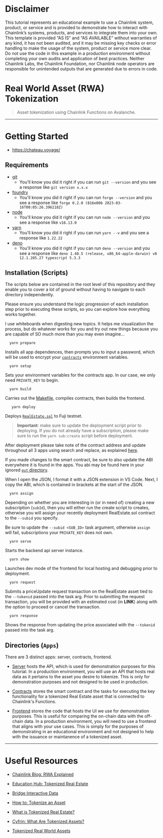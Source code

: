 # Disclaimer
This tutorial represents an educational example to use a Chainlink system, product, or service and is provided to demonstrate how to interact with Chainlink’s systems, products, and services to integrate them into your own. This template is provided “AS IS” and “AS AVAILABLE” without warranties of any kind, it has not been audited, and it may be missing key checks or error handling to make the usage of the system, product or service more clear. Do not use the code in this example in a production environment without completing your own audits and application of best practices. Neither Chainlink Labs, the Chainlink Foundation, nor Chainlink node operators are responsible for unintended outputs that are generated due to errors in code.

# Real World Asset (RWA) Tokenization
> Asset tokenization using Chainlink Functions on Avalanche.

----

# Getting Started
- https://chateau.voyage/

## Requirements

- [git](https://git-scm.com/book/en/v2/Getting-Started-Installing-Git)
  - You'll know you did it right if you can run `git --version` and you see a response like `git version x.x.x`
- [foundry](https://getfoundry.sh/)
  - You'll know you did it right if you can run `forge --version` and you see a response like `forge 0.2.0 (816e00b 2023-03-16T00:05:26.396218Z)`
- [node](https://nodejs.org/en/download/)
  - You'll know you did it right if you can run `node --version` and you see a response like `v16.13.0`
- [yarn](https://classic.yarnpkg.com/en/docs/install)
  - You'll know you did it right if you can run `yarn --v` and you see a response like `1.22.22`
- [deno](https://docs.deno.com/runtime/manual/getting_started/installation)
  - You'll know you did it right if you can run `deno --version` and you see a response like `deno 1.40.5 (release, x86_64-apple-darwin) v8 12.1.285.27 typescript 5.3.3`

## Installation (Scripts)
The scripts below are contained in the root level of this repository and they enable you to cover a lot of ground without having to navigate to each directory independently. 

Please ensure you understand the logic progression of each installation step prior to executing these scripts, so you can explore how everything works together. 

I use whiteboards when digesting new topics. It helps me visualization the process, but do whatever works for you and try out new things because you are capable of SO much more than you may even imagine...

  ```
    yarn prepare
  ```
  Installs all app dependences, then prompts you to input a password, which will be used to encrypt your [`contracts`](/apps/contracts/README.md) environment variables.
  
  ```
    yarn setup
  ``` 
  Sets your environment variables for the contracts app. In our case, we only need `PRIVATE_KEY` to begin.
  
  ```
    yarn build
  ```
  Carries out the [Makefile](/apps/contracts/Makefile), compiles contracts, then builds the frontend.
  

 ```
    yarn deploy
 ```
 Deploys [`RealEstate.sol`](/apps/contracts/src/RealEstate.sol) to Fuji testnet. 
 > **Important**: make sure to update the deployment script prior to deploying. If you do not already have a subscription, please make sure to run the `yarn sub:create` script before deployment.

 After deployment please take note of the contract address and update throughout all 3 apps using search and replace, as explained [here](/apps/contracts/README.md).
 
 If you made changes to the smart contract, be sure to also update the ABI everywhere it is found in the apps. You abi may be found here in your ignored [`out` directory](/apps/contracts/out/RealEstate.sol/RealEstate.json). 
 
 When I open the JSON, I format it with a JSON extension in VS Code. Next, I copy the ABI, which is contained in brackets at the start of the JSON.

 ```
   yarn assign
 ```
 Depending on whether you are interesting in (or in need of) creating a new subscription (`subId`), then you will either run the create script to creates, otherwise you will assign your recently deployment RealEstate.sol contract to the `--subid` you specify.
 
 Be sure to update the `--subid <SUB_ID>` task argument, otherwise `assign` will fail, subscriptions your `PRIVATE_KEY` does not own.
  
  ```
    yarn serve
  ```
  Starts the backend api server instance.
  
  ```
    yarn show
  ```
  Launches dev mode of the frontend for local hosting and debugging prior to deployment.
  
  ```
    yarn request
  ```
  
  Submits a priceUpdate request transaction on the RealEstate asset tied to the `--tokenid` passed into the task arg. Prior to submitting the request transaction, you will be provided with an estimated cost (in **LINK**) along with the option to proceed or cancel the transaction.

  ```
    yarn response
  ```
  Shows the response from updating the price associated with the `--tokenid` passed into the task arg.

## Directories (`Apps`)
There are 3 distinct apps: server, contracts, frontend.

- [Server](/apps/server/README.md) hosts the API, which is used for demonstration purposes for this tutorial. In a production environment, you will use an API that hosts real data as it pertains to the asset you desire to tokenize. This is only for demonstration purposes and not designed to be used in production.

- [Contracts](/apps/contracts/README.md) stores the smart contract and the tasks for executing the key functionality for a tokenized Real Estate asset that is connected to Chainlink's Functions.

- [Frontend](/apps/frontend/README.md) stores the code that hosts the UI we use for demonstration purposes. This is useful for comparing the on-chain data with the off-chain data. In a production environment, you will need to use a frontend that aligns with your use cases. This is simply for the purposes of demonstrating in an educational environment and not designed to help with the issuance or maintanence of a tokenized asset.


---

# Useful Resources

- [Chainlink Blog: RWA Explained](https://blog.chain.link/real-world-assets-rwas-explained/)

- [Education Hub: Tokenized Real Estate](https://chain.link/education-hub/tokenized-real-estate)

- [Bridge Interactive Data](https://bridgedataoutput.com/docs/explorer/reso-web-api#oShowProperty)

- [How to: Tokenize an Asset](https://chain.link/education-hub/how-to-tokenize-an-asset)

- [What is Tokenized Real Estate?](https://chain.link/education-hub/tokenized-real-estate)

- [Cyfrin: What Are Tokenized Assets?](https://www.cyfrin.io/blog/what-are-tokenized-assets-crypto-rwas-explained)

- [Tokenized Real World Assets](https://blog.chain.link/tokenized-real-world-assets)
